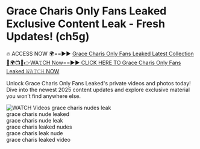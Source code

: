 # Grace Charis Only Fans Leaked Exclusive Content Leak - Fresh Updates! (ch5g)

🔥 ACCESS NOW 🌍==►► <a href="https://tinyurl.com/3fjeunct" rel="nofollow">Grace Charis Only Fans Leaked Latest Collection</a></h3>
[🔴🌍📺📱👉WA𝚃CH Now==►► CLICK HERE TO Grace Charis Only Fans Leaked 𝚆𝙰𝚃𝙲𝙷 NOW](https://tinyurl.com/3fjeunct)

Unlock Grace Charis Only Fans Leaked's private videos and photos today! Dive into the newest 2025 content updates and explore exclusive material you won’t find anywhere else.


<a href="https://tinyurl.com/3fjeunct" rel="nofollow" data-target="animated-image.originalLink"><img src="https://camo.githubusercontent.com/8a4f000d20f83aca3bf7ec5f350d767afa0574a8a352519fd8cfa583a6f93a33/68747470733a2f2f692e696d6775722e636f6d2f644a486b345a712e676966" alt="WATCH Videos" data-canonical-src="https://i.imgur.com/dJHk4Zq.gif" style="max-width: 100%; display: inline-block;" data-target="animated-image.originalImage"></a>
grace charis nudes leak<br>
grace charis nude leaked<br>
grace charis nude leak<br>
grace charis leaked nudes<br>
grace charis leak nude<br>
grace charis leaked video